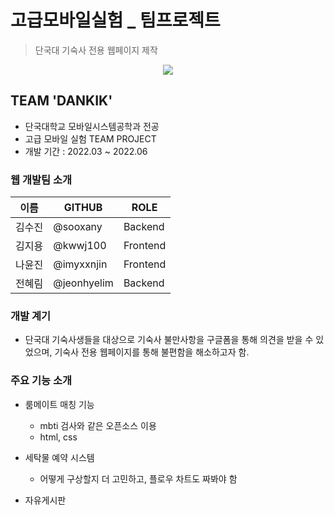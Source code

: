 # 고급모바일실험 _  팀프로젝트
> 단국대 기숙사 전용 웹페이지 제작

<p align="center"><img src="https://user-images.githubusercontent.com/127607722/234476032-9ccbeb74-ffea-44a8-844d-8b43ae21e4cb.png"></p>


## __TEAM 'DANKIK'__
- 단국대학교 모바일시스템공학과 전공
- 고급 모바일 실험 TEAM PROJECT
- 개발 기간 : 2022.03 ~ 2022.06 

### 웹 개발팀 소개
이름 | GITHUB | ROLE
---|---|---|
김수진 | @sooxany | Backend
김지용 | @kwwj100 | Frontend
나윤진 | @imyxxnjin | Frontend
전혜림 | @jeonhyelim | Backend


### 개발 계기
* 단국대 기숙사생들을 대상으로 기숙사 불만사항을 구글폼을 통해 의견을 받을 수 있었으며, 기숙사 전용 웹페이지를 통해 불편함을 해소하고자 함.

### 주요 기능 소개

- 룸메이트 매칭 기능
  - mbti 검사와 같은 오픈소스 이용
  - html, css
  
- 세탁물 예약 시스템 

  - 어떻게 구상할지 더 고민하고, 플로우 차트도 짜봐야 함
- 자유게시판





